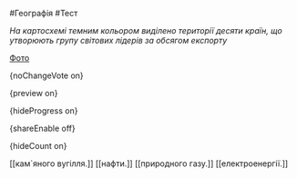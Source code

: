 #Географія #Тест

*На картосхемі темним кольором виділено території десяти країн, що утворюють групу світових лідерів за обсягом експорту*

[Фото](https://zno.osvita.ua//doc/images/znotest/68/6842/41_6.jpg)

{noChangeVote on}

{preview on}

{hideProgress on}

{shareEnable off}

{hideCount on}

[[кам`яного вугілля.]]
[[нафти.]]
[[природного газу.]]
[[електроенергії.]]
